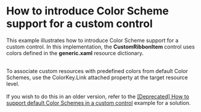 # How to introduce Color Scheme support for a custom control


<p>This example illustrates how to introduce Color Scheme support for a custom control. In this implementation, the <strong>CustomRibbonItem</strong><strong> </strong>control uses colors defined in the <strong>generic.xaml</strong> resource dictionary.<br><br></p>
<p>To associate custom resources with predefined colors from default Color Schemes, use the ColorKey.Link attached property at the target resource level.<br><br>If you wish to do this in an older version, refer to the <a href="https://www.devexpress.com/Support/Center/p/T404948">[Deprecated] How to support default Color Schemes in a custom control</a> example for a solution.</p>

<br/>



